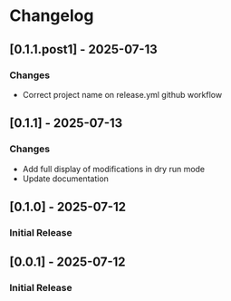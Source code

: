 # Changelog

## [0.1.1.post1] - 2025-07-13

 ### Changes
- Correct project name on release.yml github workflow



## [0.1.1] - 2025-07-13

 ### Changes
- Add full display of modifications in dry run mode
- Update documentation



## [0.1.0] - 2025-07-12

 ### Initial Release



## [0.0.1] - 2025-07-12

 ### Initial Release



